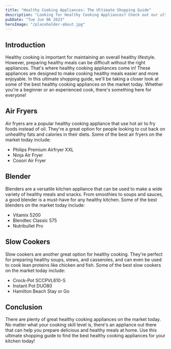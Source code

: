 ```yaml
---
title: "Healthy Cooking Appliances: The Ultimate Shopping Guide"
description: "Looking for Healthy Cooking Appliances? Check out our ultimate shopping guide to find the best options for your kitchen!"
pubDate: "Tue Jun 06 2023"
heroImage: "/placeholder-about.jpg"
---
```


## Introduction

Healthy cooking is important for maintaining an overall healthy lifestyle. However, preparing healthy meals can be difficult without the right appliances. That&#39;s where healthy cooking appliances come in! These appliances are designed to make cooking healthy meals easier and more enjoyable. In this ultimate shopping guide, we&#39;ll be taking a closer look at some of the best healthy cooking appliances on the market today. Whether you&#39;re a beginner or an experienced cook, there&#39;s something here for everyone!

## Air Fryers

Air fryers are a popular healthy cooking appliance that use hot air to fry foods instead of oil. They&#39;re a great option for people looking to cut back on unhealthy fats and calories in their diets. Some of the best air fryers on the market today include:

- Philips Premium Airfryer XXL
- Ninja Air Fryer
- Cosori Air Fryer

## Blender

Blenders are a versatile kitchen appliance that can be used to make a wide variety of healthy meals and snacks. From smoothies to soups and sauces, a good blender is a must-have for any healthy kitchen. Some of the best blenders on the market today include:

- Vitamix 5200
- Blendtec Classic 575
- Nutribullet Pro

## Slow Cookers

Slow cookers are another great option for healthy cooking. They&#39;re perfect for preparing healthy soups, stews, and casseroles, and can even be used to cook lean proteins like chicken and fish. Some of the best slow cookers on the market today include:

- Crock-Pot SCCPVL610-S
- Instant Pot DUO80
- Hamilton Beach Stay or Go

## Conclusion

There are plenty of great healthy cooking appliances on the market today. No matter what your cooking skill level is, there&#39;s an appliance out there that can help you prepare delicious and healthy meals at home. Use this ultimate shopping guide to find the best healthy cooking appliances for your kitchen today!